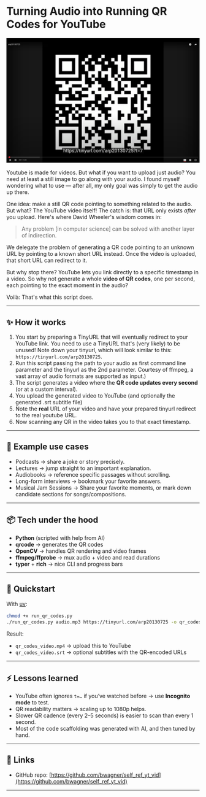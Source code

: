 # Turning Audio into Running QR Codes for YouTube

[![QR video demo](assets/screenshot.png)](https://www.youtube.com/watch?v=deqMGh-Hu2w)


Youtube is made for videos. But what if you want to upload just audio? You need
at least a still image to go along with your audio.
I found myself wondering what to use — after all, my only goal was simply to
get the audio up there.

One idea: make a still QR code pointing to something related to the audio. But
what? The YouTube video itself! The catch is: that URL only exists *after* you
upload. Here's where David Wheeler's wisdom comes in:

> Any problem [in computer science] can be solved with another layer of indirection.

We delegate the problem of generating a QR code pointing to an unknown URL by
pointing to a known short URL instead. Once the video is uploaded, that short
URL can redirect to it.

But why stop there? YouTube lets you link directly to a specific timestamp in a
video. So why not generate a whole **video of QR codes**, one per second, each
pointing to the exact moment in the audio?

Voilà: That's what this script does.

---

## ✨ How it works

1. You start by preparing a TinyURL that will eventually redirect to your YouTube link.
   You need to use a TinyURL that's (very likely) to be unused! Note down your
   tinyurl, which will look similar to this: `https://tinyurl.com/arp20130725`.
2. Run this script passing the path to your audio as first command line parameter and
   the tinyurl as the 2nd parameter. Courtesy of ffmpeg, a vast array of audio formats
   are supported as input.)
3. The script generates a video where the **QR code updates every second** (or at a custom interval).
4. You upload the generated video to YouTube (and optionally the generated .srt subtitle file)
5. Note the **real** URL of your video and have your prepared tinyurl redirect to the
   real youtube URL.
6. Now scanning any QR in the video takes you to that exact timestamp.

---

## 🧩 Example use cases

- Podcasts → share a joke or story precisely.
- Lectures → jump straight to an important explanation.
- Audiobooks → reference specific passages without scrolling.
- Long-form interviews → bookmark your favorite answers.
- Musical Jam Sessions → Share your favorite moments, or mark down candidate sections for songs/compositions.

---

## 📦 Tech under the hood

- **Python** (scripted with help from AI)
- **qrcode** → generates the QR codes
- **OpenCV** → handles QR rendering and video frames
- **ffmpeg/ffprobe** → mux audio + video and read durations
- **typer** + **rich** → nice CLI and progress bars

---

## 🚀 Quickstart

With [uv](https://github.com/astral-sh/uv):

```bash
chmod +x run_qr_codes.py
./run_qr_codes.py audio.mp3 https://tinyurl.com/arp20130725 -o qr_codes_video.mp4 -d 1
```

Result:  
- `qr_codes_video.mp4` → upload this to YouTube  
- `qr_codes_video.srt` → optional subtitles with the QR-encoded URLs

---

## ⚡ Lessons learned

- YouTube often ignores `t=…` if you’ve watched before → use **Incognito mode** to test.  
- QR readability matters → scaling up to 1080p helps.  
- Slower QR cadence (every 2–5 seconds) is easier to scan than every 1 second.  
- Most of the code scaffolding was generated with AI, and then tuned by hand.

---

## 🔗 Links

- GitHub repo: [https://github.com/bwagner/self_ref_yt_vid](https://github.com/bwagner/self_ref_yt_vid)

---

